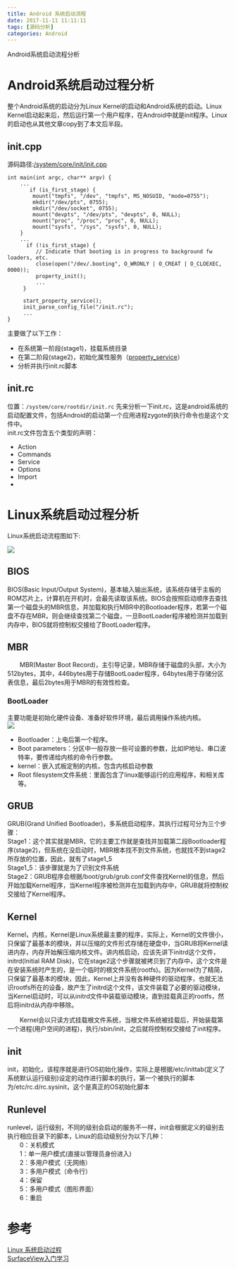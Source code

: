 ```yaml
---
title: Android 系统启动流程
date: 2017-11-11 11:11:11
tags: [源码分析]
categories: Android
---
```

Android系统启动流程分析
<!-- more -->
# Android系统启动过程分析
整个Android系统的启动分为Linux Kernel的启动和Android系统的启动。Linux Kernel启动起来后，然后运行第一个用户程序，在Android中就是init程序。Linux的启动也从其他文章copy到了本文后半段。
## init.cpp
源码路径:[/system/core/init/init.cpp](http://androidxref.com/6.0.1_r10/xref/system/core/init/init.cpp)
```
int main(int argc, char** argv) {
	...
       if (is_first_stage) {
        mount("tmpfs", "/dev", "tmpfs", MS_NOSUID, "mode=0755");
        mkdir("/dev/pts", 0755);
        mkdir("/dev/socket", 0755);
        mount("devpts", "/dev/pts", "devpts", 0, NULL);
        mount("proc", "/proc", "proc", 0, NULL);
        mount("sysfs", "/sys", "sysfs", 0, NULL);
    }
    ...
      if (!is_first_stage) {
         // Indicate that booting is in progress to background fw loaders, etc.
         close(open("/dev/.booting", O_WRONLY | O_CREAT | O_CLOEXEC, 0000));
         property_init();
         ...
     } 
 
     start_property_service();
     init_parse_config_file("/init.rc");
     ...
}
```
主要做了以下工作：
- 在系统第一阶段(stage1)，挂载系统目录
- 在第二阶段(stage2)，初始化属性服务（[property_service](http://androidxref.com/6.0.1_r10/xref/system/core/init/property_service.cpp)）
- 分析并执行init.rc脚本

## init.rc
位置：`/system/core/rootdir/init.rc`
先来分析一下init.rc，这是android系统的启动配置文件，包括Android的启动第一个应用进程zygote的执行命令也是这个文件中。  
init.rc文件包含五个类型的声明：
- Action
- Commands
- Service
- Options
- Import
- 

# Linux系统启动过程分析
Linux系统启动流程图如下:  

![](http://images2015.cnblogs.com/blog/607348/201512/607348-20151229231206354-919070678.png)

## BIOS
BIOS(Basic Input/Output System)，基本输入输出系统，该系统存储于主板的ROM芯片上，计算机在开机时，会最先读取该系统。BIOS会按照启动顺序去查找第一个磁盘头的MBR信息，并加载和执行MBR中的Bootloader程序，若第一个磁盘不存在MBR，则会继续查找第二个磁盘，一旦BootLoader程序被检测并加载到内存中，BIOS就将控制权交接给了BootLoader程序。

## MBR
　　MBR(Master Boot Record)，主引导记录，MBR存储于磁盘的头部，大小为512bytes，其中，446bytes用于存储BootLoader程序，64bytes用于存储分区表信息，最后2bytes用于MBR的有效性检查。
### BootLoader
主要功能是初始化硬件设备、准备好软件环境，最后调用操作系统内核。  
![](https://ss3.bdstatic.com/70cFv8Sh_Q1YnxGkpoWK1HF6hhy/it/u=338703827,4227717080&fm=27&gp=0.jpg)
- Bootloader：上电后第一个程序。
- Boot parameters：分区中一般存放一些可设置的参数，比如IP地址、串口波特率，要传递给内核的命令行参数。
- kernel：嵌入式板定制的内核，包含内核启动参数
- Root filesystem文件系统：里面包含了linux能够运行的应用程序，和相关库等。


## GRUB
GRUB(Grand Unified Bootloader)，多系统启动程序，其执行过程可分为三个步骤：  
Stage1：这个其实就是MBR，它的主要工作就是查找并加载第二段Bootloader程序(stage2)，但系统在没启动时，MBR根本找不到文件系统，也就找不到stage2所存放的位置，因此，就有了stage1_5  
Stage1_5：该步骤就是为了识别文件系统  
Stage2：GRUB程序会根据/boot/grub/grub.conf文件查找Kernel的信息，然后开始加载Kernel程序，当Kernel程序被检测并在加载到内存中，GRUB就将控制权交接给了Kernel程序。
## Kernel
Kernel，内核，Kernel是Linux系统最主要的程序，实际上，Kernel的文件很小，只保留了最基本的模块，并以压缩的文件形式存储在硬盘中，当GRUB将Kernel读进内存，内存开始解压缩内核文件。讲内核启动，应该先讲下initrd这个文件，initrd(Initial RAM Disk)，它在stage2这个步骤就被拷贝到了内存中，这个文件是在安装系统时产生的，是一个临时的根文件系统(rootfs)。因为Kernel为了精简，只保留了最基本的模块，因此，Kernel上并没有各种硬件的驱动程序，也就无法识rootfs所在的设备，故产生了initrd这个文件，该文件装载了必要的驱动模块，当Kernel启动时，可以从initrd文件中装载驱动模块，直到挂载真正的rootfs，然后将initrd从内存中移除。

　　Kernel会以只读方式挂载根文件系统，当根文件系统被挂载后，开始装载第一个进程(用户空间的进程)，执行/sbin/init，之后就将控制权交接给了init程序。

## init
init，初始化，该程序就是进行OS初始化操作，实际上是根据/etc/inittab(定义了系统默认运行级别)设定的动作进行脚本的执行，第一个被执行的脚本为/etc/rc.d/rc.sysinit，这个是真正的OS初始化脚本

## Runlevel
runlevel，运行级别，不同的级别会启动的服务不一样，init会根据定义的级别去执行相应目录下的脚本，Linux的启动级别分为以下几种：  
　　0：关机模式  
　　1：单一用户模式(直接以管理员身份进入)  
　　2：多用户模式（无网络）  
　　3：多用户模式（命令行）  
　　4：保留  
　　5：多用户模式（图形界面）  
　　6：重启  












# 参考
[Linux 系统启动过程](https://www.cnblogs.com/codecc/p/boot.html)  
[SurfaceView入门学习](http://www.jianshu.com/p/15060fc9ef18)
